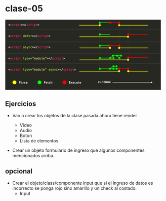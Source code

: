 # clase-05

<img src="./docs/img/script_tag.png"/>

## Ejercicios

* Van a crear los objetos de la clase pasada ahora tiene render
    - Video
    - Audio
    - Boton
    - Lista de elementos

* Crear un objeto formulario de ingreso que algunos componentes mencionados arriba.


## opcional
* Crear el objeto/class/componente input que si el ingreso de datos es incorrecto se ponga rojo sino amarillo y un check al costado.
    - Input